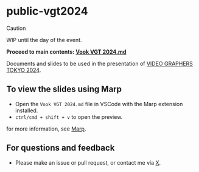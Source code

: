 # public-vgt2024

> [!CAUTION]
> WIP until the day of the event.

**Proceed to main contents: [Vook VGT 2024.md](Vook%20VGT%202024.md)**

Documents and slides to be used in the presentation of [VIDEO GRAPHERS TOKYO 2024](https://vook.vc/vgt2024).

## To view the slides using Marp

- Open the `Vook VGT 2024.md` file in VSCode with the Marp extension installed.
- `ctrl/cmd + shift + v` to open the preview.

for more information, see [Marp](https://marp.app/).

## For questions and feedback

- Please make an issue or pull request, or contact me via [X](https://x.com/cumuloworks).
